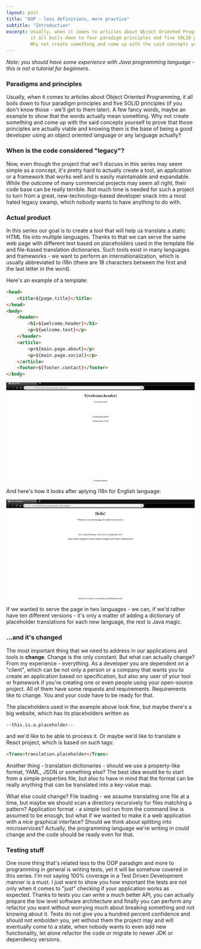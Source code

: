 ```yaml
---
layout: post
title: "OOP - less definitions, more practice"
subtitle: "Introduction"
excerpt: Usually, when it comes to articles about Object Oriented Programming,
         it all boils down to four paradigm principles and five SOLID principles.
         Why not create something and come up with the said concepts yourself?
---
```

*Note: you should have some experience with Java programming language -
this is not a tutorial for beginners.*

### Paradigms and principles
Usually, when it comes to articles about Object Oriented Programming, it all boils down to
four paradigm principles and five SOLID principles (if you don't know those - we'll get to them later).
A few fancy words, maybe an example to show that the words actually mean something.
Why not create something and come up with the said concepts yourself to prove that those principles
are actually viable and knowing them is the base of being a good developer
using an object oriented language or any language actually?

### When is the code considered "legacy"?
Now, even though the project that we'll discuss in this series may seem simple as a concept,
it's pretty hard to actually create a tool, an application or a framework that works well
and is easily maintainable and expandable. While the outcome of many commercial projects may seem
all right, their code base can be really terrible. Not much time is needed for such a project
to turn from a great, new-technology-based developer snack into a most hated legacy swamp,
which nobody wants to have anything to do with.

### Actual product
In this series our goal is to create a tool that will help us translate a static HTML file into multiple languages.
Thanks to that we can serve the same web page with different text based on placeholders used
in the template file and file-based translation dictionaries. Such tools exist in many languages and frameworks -
we want to perform an internationalization, which is usually abbreviated to i18n (there are 18 characters
between the first and the last letter in the word).

Here's an example of a template:

```html
<head>
    <title>${page.title}</title>
</head>
<body>
    <header>
        <h1>${welcome.header}</h1>
        <p>${welcome.text}</p>
    </header>
    <article>
        <p>${main.page.about}</p>
        <p>${main.page.social}</p>
    </article>
    <footer>${footer.contact}</footer>
</body>
```
    
![Page with templates](/assets/img/OOP-intro/template.jpg)

And here's how it looks after aplying i18n for English language:

![Page translated to English](/assets/img/OOP-intro/eng.jpg)

If we wanted to serve the page in two languages - we can, if we'd rather have ten different versions - it's only
a matter of adding a dictionary of placeholder translations for each new language, the rest is Java magic. 

### ...and it's changed
The most important thing that we need to address in our applications and tools is **change**. Change is the only
constant. But what can actually change? From my experience - everything. As a developer you are dependent on
a "client", which can be not only a person or a company that wants you to create an application based on
specification, but also any user of your tool or framework if you're creating one or even people using your
open-source project. All of them have some requests and requirements. Requirements like to change.
You and your code have to be ready for that.

The placeholders used in the example above look fine, but maybe there's a big website, which has its placeholders
written as 

```
--this.is.a.placeholder--
```
    
and we'd like to be able to process it. Or maybe we'd like to translate a React project, which is based on
such tags:

```html
<Trans>translation.placeholder</Trans>
```
    
Another thing - translation dictionaries - should we use a property-like format, YAML, JSON or something else? The best idea would
be to start from a simple properties file, but also to have in mind that the format can be really anything that can be
translated into a key-value map.

What else could change? File loading - we assume translating one file at a time, but maybe we should scan
a directory recursively for files matching a pattern? Application format - a simple tool run from the command line
is assumed to be enough, but what if we wanted to make it a web application with a nice graphical interface?
Should we think about splitting into microservices? Actually, the programming language we're writing in
could change and the code should be ready even for that.

### Testing stuff
One more thing that's related less to the OOP paradigm and more to programming in general is writing tests,
yet it will be somehow covered in this series. I'm not saying 100% coverage in a Test Driven Development manner
is a must. I just want to show you how important the tests are not only when it comes to "just" checking if
your application works as expected. Thanks to tests you can write a much better API, you can actually prepare 
the low level software architecture and finally you can perform any refactor you want without worrying much about 
breaking something and not knowing about it. Tests do not give you a hundred percent confidence and
should not embolden you, yet without them the project may and will eventually come to a state,
when nobody wants to even add new functionality, let alone refactor the code or migrate to newer JDK
or dependency versions.  

